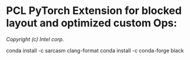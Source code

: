 PCL PyTorch Extension for blocked layout and optimized custom Ops:
=================================================================================
*Copyright (c) Intel corp.*


conda install -c sarcasm clang-format
conda install -c conda-forge black
